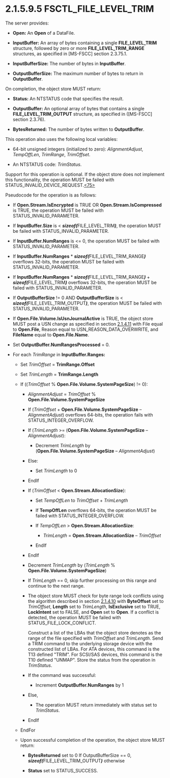 <html dir="LTR" xmlns:mshelp="http://msdn.microsoft.com/mshelp" xmlns:ddue="http://ddue.schemas.microsoft.com/authoring/2003/5" xmlns:xlink="http://www.w3.org/1999/xlink" xmlns:tool="http://www.microsoft.com/tooltip">
    <head>
        <meta http-equiv="Content-Type" content="text/html; CHARSET=utf-8"></meta>
        <meta name="save" content="history"></meta>
        <title>2.1.5.9.5 FSCTL_FILE_LEVEL_TRIM</title>
        <xml>
            <mshelp:toctitle title="2.1.5.9.5 FSCTL_FILE_LEVEL_TRIM"></mshelp:toctitle>
            <mshelp:rltitle title="[MS-FSA]: FSCTL_FILE_LEVEL_TRIM"></mshelp:rltitle>
            <mshelp:keyword index="A" term="c0e1670b-ff3c-4b55-af61-d979bfb3f95d"></mshelp:keyword>
            <mshelp:attr name="DCSext.ContentType" value="open specification"></mshelp:attr>
            <mshelp:attr name="AssetID" value="c0e1670b-ff3c-4b55-af61-d979bfb3f95d"></mshelp:attr>
            <mshelp:attr name="TopicType" value="kbRef"></mshelp:attr>
            <mshelp:attr name="DCSext.Title" value="[MS-FSA]: FSCTL_FILE_LEVEL_TRIM" />
        </xml>
    </head>
    <body>
        <div id="header">
            <h1 class="heading">2.1.5.9.5 FSCTL_FILE_LEVEL_TRIM</h1>
        </div>
        <div id="mainSection">
            <div id="mainBody">
                <div id="allHistory" class="saveHistory"></div>
                <div id="sectionSection0" class="section" name="collapseableSection">
                    

<p>The server provides:</p>

<ul><li><p><span><span> 
</span></span><b>Open:</b> An <b>Open</b> of a DataFile.</p>

</li><li><p><span><span> 
</span></span><b>InputBuffer:</b> An array of bytes containing a single <b>FILE_LEVEL_TRIM</b>
structure, followed by zero or more <b>FILE_LEVEL_TRIM_RANGE</b> structures, as
specified in <mshelp:link keywords="efbfe127-73ad-4140-9967-ec6500e66d5e" tabindex="0">[MS-FSCC]</mshelp:link>
section <mshelp:link keywords="92d8da82-cbd7-44e5-a871-416c90fa52ea" tabindex="0">2.3.75.1</mshelp:link>.</p>

</li><li><p><span><span> 
</span></span><b>InputBufferSize:</b> The number of bytes in <b>InputBuffer</b>.</p>

</li><li><p><span><span> 
</span></span><b>OutputBufferSize:</b> The maximum number of bytes to return in
<b>OutputBuffer</b>.</p>

</li></ul><p>On completion, the object store MUST return:</p>

<ul><li><p><span><span> 
</span></span><b>Status:</b> An NTSTATUS code that specifies the result.</p>

</li><li><p><span><span> 
</span></span><b>OutputBuffer:</b> An optional array of bytes that contains a
single <b>FILE_LEVEL_TRIM_OUTPUT</b> structure, as specified in ([MS-FSCC]
section <mshelp:link keywords="b949a580-d8db-439b-a791-17ddc7565c4b" tabindex="0">2.3.76</mshelp:link>).</p>

</li><li><p><span><span> 
</span></span><b>BytesReturned:</b> The number of bytes written to <b>OutputBuffer</b>.</p>

</li></ul><p>This operation also uses the following local variables:</p>

<ul><li><p><span><span> 
</span></span>64-bit unsigned integers (initialized to zero): <i>AlignmentAdjust</i>,
<i>TempOffLen</i>, <i>TrimRange</i>, <i>TrimOffset</i>.</p>

</li><li><p><span><span> 
</span></span>An NTSTATUS code: <i>TrimStatus</i>.</p>

</li></ul><p>Support for this operation is optional. If the object store
does not implement this functionality, the operation MUST be failed with
STATUS_INVALID_DEVICE_REQUEST.<a id="Appendix_A_Target_75"></a><a href="4e3695bd-7574-4f24-a223-b4679c065b63.md#Appendix_A_75" aria-label="Product behavior note 75">&lt;75&gt;</a></p>

<p>Pseudocode for the operation is as follows:</p>

<ul><li><p><span><span> 
</span></span>If <b>Open.Stream.IsEncrypted</b> is TRUE OR <b>Open.Stream.IsCompressed</b>
is TRUE, the operation MUST be failed with STATUS_INVALID_PARAMETER.</p>

</li><li><p><span><span> 
</span></span>If <b>InputBuffer.Size</b> is &lt; <b><i>sizeof(</i></b>FILE_LEVEL_TRIM<b><i>)</i></b>,
the operation MUST be failed with STATUS_INVALID_PARAMETER.</p>

</li><li><p><span><span> 
</span></span>If <b>InputBuffer.NumRanges</b> is &lt;= 0, the operation MUST be
failed with STATUS_INVALID_PARAMETER.</p>

</li><li><p><span><span> 
</span></span>If <b>InputBuffer.NumRanges</b> * <b><i>sizeof(</i></b>FILE_LEVEL_TRIM_RANGE<b><i>)</i></b>
overflows 32-bits, the operation MUST be failed with STATUS_INVALID_PARAMETER.</p>

</li><li><p><span><span> 
</span></span>If <b>InputBuffer.NumRanges</b> * <b><i>sizeof(</i></b>FILE_LEVEL_TRIM_RANGE<b><i>)</i></b>
+ <b><i>sizeof(</i></b>FILE_LEVEL_TRIM<b><i>)</i></b> overflows 32-bits, the
operation MUST be failed with STATUS_INVALID_PARAMETER.</p>

</li><li><p><span><span> 
</span></span>If <b>OutputBufferSize</b> != 0 AND <b>OutputBufferSize</b> is
&lt; <b><i>sizeof(</i></b>FILE_LEVEL_TRIM_OUTPUT<b><i>)</i></b>, the operation
MUST be failed with STATUS_INVALID_PARAMETER.</p>

</li><li><p><span><span> 
</span></span>If <b>Open.File.Volume.IsUsnJournalActive</b> is TRUE, the object
store MUST post a USN change as specified in section <a href="2c897c5e-b29e-464d-825f-565ff587f7f1.md">2.1.4.11</a> with File equal
to <b>Open.File</b>, Reason equal to USN_REASON_DATA_OVERWRITE, and <b>FileName</b>
equal to <b>Open.File.Name</b>.</p>

</li><li><p><span><span> 
</span></span>Set <b>OutputBuffer.NumRangesProcessed</b> = 0.</p>

</li><li><p><span><span> 
</span></span>For each <i>TrimRange</i> in <b>InputBuffer.Ranges:</b></p>

<ul><li><p><span><span>  </span></span>Set
<i>TrimOffset</i> = <b>TrimRange.Offset</b></p>

</li><li><p><span><span>  </span></span>Set
<i>TrimLength</i> = <b>TrimRange.Length</b></p>

</li><li><p><span><span>  </span></span>If
((<i>TrimOffset</i> % <b>Open.File.Volume.SystemPageSize</b>) != 0):</p>

<ul><li><p><span><span> 
</span></span><i>AlignmentAdjust</i> = <i>TrimOffset</i> % <b>Open.File.Volume.SystemPageSize</b></p>

</li><li><p><span><span> 
</span></span>If (<i>TrimOffset</i> + <b>Open.File.Volume.SystemPageSize</b> – <i>AlignmentAdjust</i>)
overflows 64-bits, the operation fails with STATUS_INTEGER_OVERFLOW.</p>

</li><li><p><span><span> 
</span></span>If (<i>TrimLength</i> &gt;= (<b>Open.File.Volume.SystemPageSize</b>
– <i>AlignmentAdjust</i>):</p>

<ul><li><p><span><span> 
</span></span>Decrement <i>TrimLength</i> by (<b>Open.File.Volume.SystemPageSize</b>
– <i>AlignmentAdjust</i>)</p>

</li></ul></li><li><p><span><span> 
</span></span>Else:</p>

<ul><li><p><span><span> 
</span></span>Set <i>TrimLength</i> to 0</p>

</li></ul></li><li><p><span><span> 
</span></span>EndIf</p>

</li><li><p><span><span> 
</span></span>If (<i>TrimOffset</i> &lt; <b>Open.Stream.AllocationSize</b>):</p>

<ul><li><p><span><span> 
</span></span>Set <i>TempOffLen</i> to <i>TrimOffset</i> + <i>TrimLength</i></p>

</li><li><p><span><span> 
</span></span>If <b>TempOffLen</b> overflows 64-bits, the operation MUST be
failed with STATUS_INTEGER_OVERFLOW.</p>

</li><li><p><span><span> 
</span></span>If <i>TempOffLen</i> &gt; <b>Open.Stream.AllocationSize</b>:</p>

<ul><li><p><span><span> 
</span></span><i>TrimLength</i> = <b>Open.Stream.AllocationSize</b> – <i>TrimOffset</i></p>

</li></ul></li><li><p><span><span> 
</span></span>EndIf</p>

</li></ul></li><li><p><span><span> 
</span></span>EndIf</p>

</li><li><p><span><span> 
</span></span>Decrement <i>TrimLength</i> by (<i>TrimLength</i> % <b>Open.File.Volume.SystemPageSize</b>)</p>

</li><li><p><span><span> 
</span></span>If <i>TrimLength</i> == 0, skip further processing on this range
and continue to the next range.</p>

</li><li><p><span><span> 
</span></span>The object store MUST check for byte range lock conflicts using
the algorithm described in section <a href="124bb289-eeef-4653-b9c6-4fb93dd07a21.md">2.1.4.10</a> with <b>ByteOffset</b>
set to <i>TrimOffset</i>, <b>Length</b> set to <i>TrimLength</i>, <b>IsExclusive</b>
set to TRUE, <b>LockIntent</b> set to FALSE, and <b>Open</b> set to <b>Open</b>.
If a conflict is detected, the operation MUST be failed with
STATUS_FILE_LOCK_CONFLICT.</p>

<p>Construct a list of the
LBAs that the object store denotes as the range of the file specified with <i>TrimOffset</i>
and <i>TrimLength</i>. Send a TRIM command to the underlying storage device
with the constructed list of LBAs. For ATA devices, this command is the T13 defined
&quot;TRIM&quot;. For SCSI/SAS devices, this command is the T10 defined
&quot;UNMAP&quot;. Store the status from the operation in <i>TrimStatus</i>.</p>

</li><li><p><span><span> 
</span></span>If the command was successful:</p>

<ul><li><p><span><span> 
</span></span>Increment <b>OutputBuffer.NumRanges</b> by 1</p>

</li></ul></li><li><p><span><span> 
</span></span>Else,</p>

<ul><li><p><span><span> 
</span></span>The operation MUST return immediately with status set to <i>TrimStatus</i>.</p>

</li></ul></li><li><p><span><span> 
</span></span>EndIf</p>

</li></ul></li><li><p><span><span>  </span></span>EndFor</p>

</li><li><p><span><span>  </span></span>Upon
successful completion of the operation, the object store MUST return:</p>

<ul><li><p><span><span> 
</span></span><b>BytesReturned</b> set to 0 If OutputBufferSize == 0, <b><i>sizeof(</i></b>FILE_LEVEL_TRIM_OUTPUT<b><i>)</i></b>
otherwise</p>

</li><li><p><span><span> 
</span></span><b>Status</b> set to STATUS_SUCCESS.</p>

</li></ul></li></ul></li></ul>
                </div>
            </div>
        </div>
    </body>
</html>